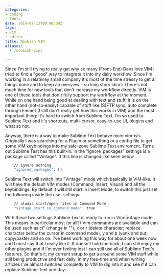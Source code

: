 ```yaml
---
categories:
- coding
- tools
date: 2014-07-13T00:00:00Z
tags:
- vim
- editor
title: Noobish VIM
aliases:
  - /noobish-vim/

---
```


Since I'm still trying to really get why so many (Front-End) Devs love VIM I tried to find a "good" way to integrate it
into my daily workflow. Since I'm working in a relativley small company it's most of the time stressy to get all things
done and to keep an overview - so long story short: There's not much time for new tools that don't increase my workflow
directly. VIM is one of these tools that don't fully support my workflow at the moment. While on one hand being good at
dealing with text and stuff, it is on the other hand (not-so-easily) capable of stuff like (S)FTP sync, auto complete
through Emmet (I still don't really get how this works in VIM) and the most important thing: It's hard to switch from
Sublime Text. I'm so used to Sublime Text and it's shortcuts, multi-cursor, easy-to-use UI, plugins and what so not.

Anyway, there is a way to make Sublime Text behave more vim-ish. Originally I was searching for a Plugin or something or
a config file to get some VIM keybindings into my safe-zone Sublime Text enviroment. Turns out Sublime Test has this
built-in. In the "ignore_packages" settings is a package called "Vintage". If this line is changed like seen below
```bash 
	// ignore nothing 
	"ignored_packages": []
```
Sublime Text will switch into "Vintage" mode which basically is VIM-like. It will have the default VIM modes (Command,
Insert, Visual) and all the keybindings. By default it will still start in Insert Mode, to switch this just set the
following inside the user settings:
```bash 
	// always start/open files in Command Mode 
	"vintage_start_in_command_mode": true
```

With these two settings Sublime Text is ready to run in Vi(m|n)tage mode. This means in particular most (or all?) Vim
commands are available and can be used such as ci" (change in ""), x or r (delete character; replace character below the
cursor in command mode), y and p (yank and put; copy/paste) and so on. I've been working this way for about one week now
and I must say that I really like it. It doesn't hold me back, I can still enjoy my other plugins and if I'm ever
feeling lost I can still use all of Sublime Text's features. So that's it, my current setup to get a around some VIM
stuff while still being productive and fast daily. In my free-time and when writing articles I've almost switched
completly to VIM to dig into it and see if it can replace Sublime Text one day.
